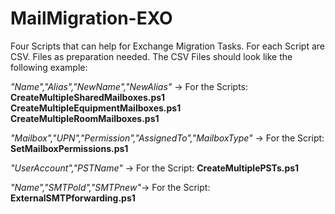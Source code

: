 # MailMigration-EXO

Four Scripts that can help for Exchange Migration Tasks.
For each Script are CSV. Files as preparation needed. The CSV Files should look like the following example:

*"Name","Alias","NewName","NewAlias"* -> For the Scripts: **CreateMultipleSharedMailboxes.ps1 CreateMultipleEquipmentMailboxes.ps1 CreateMultipleRoomMailboxes.ps1**


*"Mailbox","UPN","Permission","AssignedTo","MailboxType"* -> For the Script: **SetMailboxPermissions.ps1**

*"UserAccount","PSTName"* -> For the Script: **CreateMultiplePSTs.ps1**



*"Name","SMTPold","SMTPnew"*-> For the Script: **ExternalSMTPforwarding.ps1**
